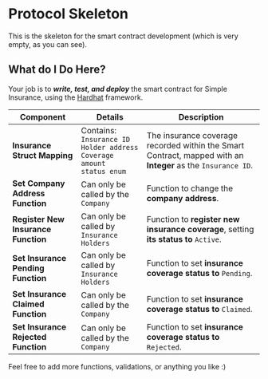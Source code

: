 # Protocol Skeleton

This is the skeleton for the smart contract development (which is very empty, as you can see).

## What do I Do Here?
Your job is to ***write, test, and deploy*** the smart contract for Simple Insurance, using the [Hardhat](https://hardhat.org/) framework.

|Component|Details|Description|
| ------------ | ------------ | ------------ |
|**Insurance Struct Mapping**|Contains:<br/>`Insurance ID`<br/>`Holder address`<br/>`Coverage amount`<br/>`status enum`|The insurance coverage recorded within the Smart Contract, mapped with an **Integer** as the `Insurance ID`.|
|**Set Company Address Function**|Can only be called by the `Company`|Function to change the **company address**.|
|**Register New Insurance Function**|Can only be called by `Insurance Holders`|Function to **register new insurance coverage**, setting **its status to** `Active`.|
|**Set Insurance Pending Function**|Can only be called by `Insurance Holders`|Function to set **insurance coverage status to** `Pending`.|
|**Set Insurance Claimed Function**|Can only be called by the `Company`|Function to set **insurance coverage status to** `Claimed`.|
|**Set Insurance Rejected Function**|Can only be called by the `Company`|Function to set **insurance coverage status to** `Rejected`.|

Feel free to add more functions, validations, or anything you like :)
